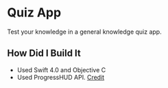 # Quiz App
Test your knowledge in a general knowledge quiz app.

## How Did I Build It
* Used Swift 4.0 and Objective C
* Used ProgressHUD API. [Credit](https://github.com/relatedcode/ProgressHUD) 
